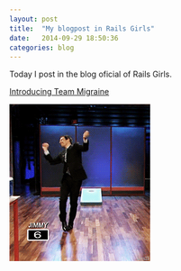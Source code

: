 ```yaml
---
layout: post
title:  "My blogpost in Rails Girls"
date:   2014-09-29 18:50:36
categories: blog
---
```


Today I post in the blog oficial of Rails Girls.

[Introducing Team Migraine](http://railsgirlssummerofcode.org/blog/introducing-team-migraine/)

![Happy dande](/images/happy_dance.gif)

